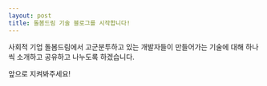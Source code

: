 ```yaml
---
layout: post
title: 돌봄드림 기술 블로그를 시작합니다!
---
```


사회적 기업 돌봄드림에서 고군분투하고 있는 개발자들이 만들어가는 기술에 대해 하나씩 소개하고 공유하고 나누도록 하겠습니다.

앞으로 지켜봐주세요!
